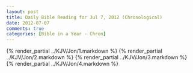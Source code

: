 ```yaml
---
layout: post
title: Daily Bible Reading for Jul 7, 2012 (Chronological)
date: 2012-07-07
comments: true
categories: [Bible in a Year - Chron]
---
```

{% render_partial ../KJV/Jon/1.markdown %}
{% render_partial ../KJV/Jon/2.markdown %}
{% render_partial ../KJV/Jon/3.markdown %}
{% render_partial ../KJV/Jon/4.markdown %}
